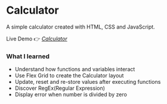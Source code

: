 # Calculator

A simple calculator created with HTML, CSS and JavaScript. 

 Live Demo 👉 *[Calculator](http://joycehwchan.github.io/Calculator/)*

### What I learned
* Understand how functions and variables interact
* Use Flex Grid to create the Calculator layout
* Update, reset and re-store values after executing functions
* Discover RegEx(Regular Expression)
* Display error when number is divided by zero
